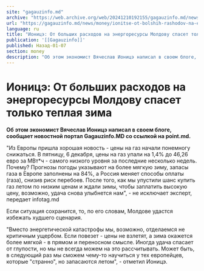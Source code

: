 ```yaml
---
site: "gagauzinfo.md"
archive: "https://web.archive.org/web/20241210192155/gagauzinfo.md/news/money/ionitse-ot-bolshih-rashodov-na-energoresursi-moldovu-spaset-tolko-teplaya-zima"
url: "https://gagauzinfo.md/news/money/ionitse-ot-bolshih-rashodov-na-energoresursi-moldovu-spaset-tolko-teplaya-zima"
language: ru
title: "Ионицэ: От больших расходов на энергоресурсы Молдову спасет только теплая зима"
publication: '[[Gagauzinfo]]'
published: Назад-01-07
section: money
description: "Об этом экономист Вячеслав Ионицэ написал в своем блоге, сообщает новостной портал Gagauzinfo.MD со ссылкой на point.md."
---
```


# Ионицэ: От больших расходов на энергоресурсы Молдову спасет только теплая зима

**Об этом экономист Вячеслав Ионицэ написал в своем блоге, сообщает новостной портал Gagauzinfo.MD со ссылкой на point.md.**

"Из Европы пришла хорошая новость - цены на газ начали понемногу снижаться. В пятницу, 6 декабря, цены на газ упали на 1,4% до 46,26 евро за МВт*ч - самого низкого уровня за последние несколько недель. Почему? Прогнозы погоды указывают на более мягкую зиму, запасы газа в Европе заполнены на 84%, а Россия меняет способы оплаты (газа), снизив риск перебоев. После того, как мы упустили шанс купить газ летом по низким ценам и ждали зимы, чтобы заплатить высокую цену, возможно, удача снова улыбнется нам", - не исключает эксперт, передает infotag.md

Если ситуация сохранится, то, по его словам, Молдове удастся избежать худшего сценария.

"Вместо энергетической катастрофы мы, возможно, отделаемся не критичным ущербом. Если повезет - цены не взлетят, а зима окажется более мягкой - в прямом и переносном смысле. Иногда удача спасает от глупости, но мы не всегда можем на это рассчитывать. Может быть, в следующий раз мы сможем чему-то научиться у тех европейцев, которые "странно", но запасаются летом", - отметил Ионицэ.